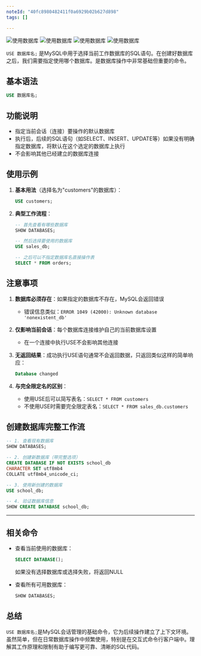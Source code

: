 ```yaml
---
noteId: "40fc8980482411f0a6929b02b627d898"
tags: []

---
```



![使用数据库](../images/ebooks/122.jpeg) 
![使用数据库](../images/ebooks/123.jpeg) 
![使用数据库](../images/ebooks/124.jpeg) 
![使用数据库](../images/ebooks/125.jpeg) 


`USE 数据库名;` 是MySQL中用于选择当前工作数据库的SQL语句。在创建好数据库之后，我们需要指定使用哪个数据库。是数据库操作中非常基础但重要的命令。

## 基本语法

```sql
USE 数据库名;
```

## 功能说明

- 指定当前会话（连接）要操作的默认数据库
- 执行后，后续的SQL语句（如SELECT、INSERT、UPDATE等）如果没有明确指定数据库，将默认在这个选定的数据库上执行
- 不会影响其他已经建立的数据库连接

## 使用示例

1. **基本用法**（选择名为"customers"的数据库）：
   ```sql
   USE customers;
   ```

2. **典型工作流程**：
   ```sql
   -- 首先查看有哪些数据库
   SHOW DATABASES;
   
   -- 然后选择要使用的数据库
   USE sales_db;
   
   -- 之后可以不指定数据库名直接操作表
   SELECT * FROM orders;
   ```

## 注意事项

1. **数据库必须存在**：如果指定的数据库不存在，MySQL会返回错误
      - 错误信息类似：`ERROR 1049 (42000): Unknown database 'nonexistent_db'`

2. **仅影响当前会话**：每个数据库连接维护自己的当前数据库设置
      - 在一个连接中执行USE不会影响其他连接

3. **无返回结果**：成功执行USE语句通常不会返回数据，只返回类似这样的简单响应：
   ```sql
   Database changed
   ```

4. **与完全限定名的区别**：
      - 使用USE后可以简写表名：`SELECT * FROM customers`
      - 不使用USE时需要完全限定表名：`SELECT * FROM sales_db.customers`


## 创建数据库完整工作流

```sql
-- 1. 查看现有数据库
SHOW DATABASES;

-- 2. 创建新数据库（带完整选项）
CREATE DATABASE IF NOT EXISTS school_db
CHARACTER SET utf8mb4
COLLATE utf8mb4_unicode_ci;

-- 3. 使用新创建的数据库
USE school_db;

-- 4. 验证数据库信息
SHOW CREATE DATABASE school_db;
```

---

## 相关命令

- 查看当前使用的数据库：
  ```sql
  SELECT DATABASE();
  ```
  如果没有选择数据库或选择失败，将返回NULL

- 查看所有可用数据库：
  ```sql
  SHOW DATABASES;
  ```

## 总结

`USE 数据库名;`是MySQL会话管理的基础命令，它为后续操作建立了上下文环境。虽然简单，但在日常数据库操作中频繁使用，特别是在交互式命令行客户端中。理解其工作原理和限制有助于编写更可靠、清晰的SQL代码。



